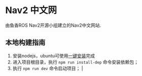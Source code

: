 # Nav2 中文网

由鱼香ROS Nav2开源小组建立的Nav2中文网站.


## 本地构建指南
1. 安装nodejs，ubuntu可使用[一键安装](https://fishros.com)完成
2. 进入项目根目录，执行 `npm run install-dep` 命令安装依赖包；
3. 执行 `npm run dev` 命令启动项目；
                                                                  |
